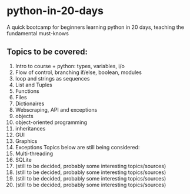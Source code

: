 # python-in-20-days
A quick bootcamp for beginners learning python in 20 days, teaching the fundamental must-knows

## Topics to be covered:
1. Intro to course + python: types, variables, i/o
2. Flow of control, branching if/else, boolean, modules
3. loop and strings as sequences
4. List and Tuples
5. Functions
6. Files
7. Dictionaires
8. Webscraping, API and exceptions
9. objects 
10. object-oriented programming
11. inheritances
12. GUI
13. Graphics
14. Exceptions
Topics below are still being considered:
15. Multi-threading 
16. SQLite
17. (still to be decided, probably some interesting topics/sources)
18. (still to be decided, probably some interesting topics/sources)
19. (still to be decided, probably some interesting topics/sources)
20. (still to be decided, probably some interesting topics/sources)

